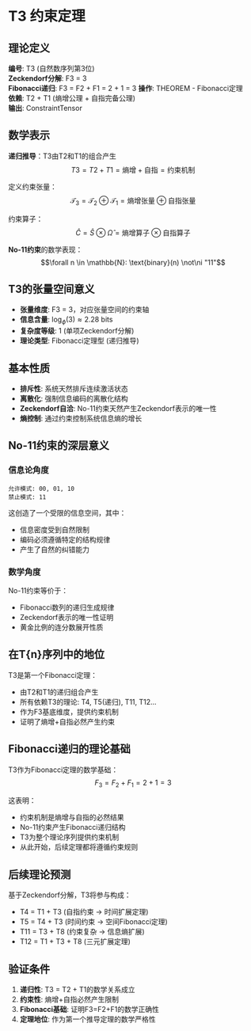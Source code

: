 # T3 约束定理

## 理论定义
**编号**: T3 (自然数序列第3位)  
**Zeckendorf分解**: F3 = 3  
**Fibonacci递归**: F3 = F2 + F1 = 2 + 1 = 3
**操作**: THEOREM - Fibonacci定理  
**依赖**: T2 + T1 (熵增公理 + 自指完备公理)  
**输出**: ConstraintTensor  

## 数学表示
**递归推导**：T3由T2和T1的组合产生
$$T3 = T2 + T1 = \text{熵增} + \text{自指} = \text{约束机制}$$

定义约束张量：
$$\mathcal{T}_3 = \mathcal{T}_2 \oplus \mathcal{T}_1 = \text{熵增张量} \oplus \text{自指张量}$$

约束算子：
$$\hat{C} = \hat{S} \otimes \hat{\Omega} = \text{熵增算子} \otimes \text{自指算子}$$

**No-11约束**的数学表现：
$$\forall n \in \mathbb{N}: \text{binary}(n) \not\ni "11"$$

## T3的张量空间意义
- **张量维度**: F3 = 3，对应张量空间的约束轴
- **信息含量**: $\log_\phi(3) \approx 2.28$ bits
- **复杂度等级**: 1 (单项Zeckendorf分解)
- **理论类型**: Fibonacci定理型 (递归推导)

## 基本性质
- **排斥性**: 系统天然排斥连续激活状态
- **离散化**: 强制信息编码的离散化结构
- **Zeckendorf自洽**: No-11约束天然产生Zeckendorf表示的唯一性
- **熵控制**: 通过约束控制系统信息熵的增长

## No-11约束的深层意义

### 信息论角度
```
允许模式: 00, 01, 10
禁止模式: 11
```
这创造了一个受限的信息空间，其中：
- 信息密度受到自然限制
- 编码必须遵循特定的结构规律
- 产生了自然的纠错能力

### 数学角度
No-11约束等价于：
- Fibonacci数列的递归生成规律
- Zeckendorf表示的唯一性证明
- 黄金比例的连分数展开性质

## 在T{n}序列中的地位
T3是第一个Fibonacci定理：
- 由T2和T1的递归组合产生
- 所有依赖T3的理论: T4, T5(递归), T11, T12...
- 作为F3基底维度，提供约束机制
- 证明了熵增+自指必然产生约束

## Fibonacci递归的理论基础
T3作为Fibonacci定理的数学基础：
$$F_3 = F_2 + F_1 = 2 + 1 = 3$$

这表明：
- 约束机制是熵增与自指的必然结果
- No-11约束产生Fibonacci递归结构
- T3为整个理论序列提供约束机制
- 从此开始，后续定理都将遵循约束规则

## 后续理论预测
基于Zeckendorf分解，T3将参与构成：
- T4 = T1 + T3 (自指约束 → 时间扩展定理)
- T5 = T4 + T3 (时间约束 → 空间Fibonacci定理)
- T11 = T3 + T8 (约束复杂 → 信息熵扩展)
- T12 = T1 + T3 + T8 (三元扩展定理)

## 验证条件
1. **递归性**: T3 = T2 + T1的数学关系成立
2. **约束性**: 熵增+自指必然产生限制
3. **Fibonacci基础**: 证明F3=F2+F1的数学正确性
4. **定理地位**: 作为第一个推导定理的数学严格性